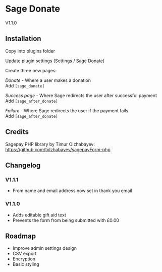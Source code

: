 # Sage Donate

V1.1.0

## Installation

Copy into plugins folder

Update plugin settings (Settings / Sage Donate)

Create three new pages:

*Donate* - Where a user makes a donation  
Add `[sage_donate]`

*Success page* - Where Sage redirects the user after successful payment  
Add `[sage_after_donate]`

*Failure* - Where Sage redirects the user if the payment fails  
Add `[sage_after_donate]`

## Credits

Sagepay PHP library by Timur Olzhabayev: https://github.com/tolzhabayev/sagepayForm-php

## Changelog

### V1.1.1
- From name and email address now set in thank you email

### V1.1.0
- Adds editable gift aid text
- Prevents the form from being submitted with £0.00

## Roadmap

- Improve admin settings design
- CSV export
- Encryption
- Basic styling


